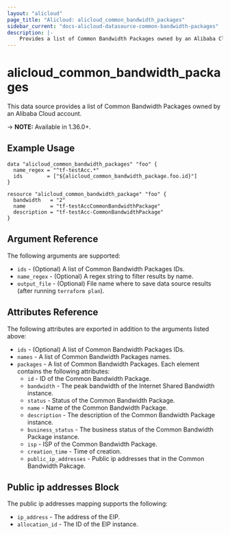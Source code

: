 ```yaml
---
layout: "alicloud"
page_title: "Alicloud: alicloud_common_bandwidth_packages"
sidebar_current: "docs-alicloud-datasource-common-bandwidth-packages"
description: |-
    Provides a list of Common Bandwidth Packages owned by an Alibaba Cloud account.
---
```


# alicloud\_common\_bandwidth\_packages

This data source provides a list of Common Bandwidth Packages owned by an Alibaba Cloud account.

-> **NOTE:** Available in 1.36.0+.

## Example Usage

```
data "alicloud_common_bandwidth_packages" "foo" {
  name_regex = "^tf-testAcc.*"
  ids        = ["${alicloud_common_bandwidth_package.foo.id}"]
}

resource "alicloud_common_bandwidth_package" "foo" {
  bandwidth   = "2"
  name        = "tf-testAccCommonBandwidthPackage"
  description = "tf-testAcc-CommonBandwidthPackage"
}
```

## Argument Reference

The following arguments are supported:

* `ids` - (Optional) A list of Common Bandwidth Packages IDs.
* `name_regex` - (Optional) A regex string to filter results by name.
* `output_file` - (Optional) File name where to save data source results (after running `terraform plan`).

## Attributes Reference

The following attributes are exported in addition to the arguments listed above:

* `ids` - (Optional) A list of Common Bandwidth Packages IDs.
* `names` - A list of Common Bandwidth Packages names.
* `packages` - A list of Common Bandwidth Packages. Each element contains the following attributes:
  * `id` - ID of the Common Bandwidth Package.
  * `bandwidth` - The peak bandwidth of the Internet Shared Bandwidth instance.
  * `status` - Status of the Common Bandwidth Package.
  * `name` - Name of the Common Bandwidth Package.
  * `description` - The description of the Common Bandwidth Package instance.
  * `business_status` - The business status of the Common Bandwidth Package instance.
  * `isp` - ISP of the Common Bandwidth Package.
  * `creation_time` - Time of creation.
  * `public_ip_addresses` - Public ip addresses that in the Common Bandwidth Pakcage.
  
## Public ip addresses Block
  
  The public ip addresses mapping supports the following:
  
  * `ip_address`   - The address of the EIP.
  * `allocation_id` - The ID of the EIP instance.

